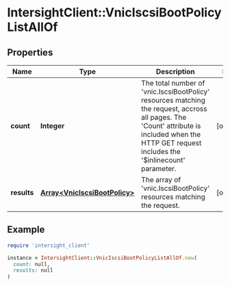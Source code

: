 # IntersightClient::VnicIscsiBootPolicyListAllOf

## Properties

| Name | Type | Description | Notes |
| ---- | ---- | ----------- | ----- |
| **count** | **Integer** | The total number of &#39;vnic.IscsiBootPolicy&#39; resources matching the request, accross all pages. The &#39;Count&#39; attribute is included when the HTTP GET request includes the &#39;$inlinecount&#39; parameter. | [optional] |
| **results** | [**Array&lt;VnicIscsiBootPolicy&gt;**](VnicIscsiBootPolicy.md) | The array of &#39;vnic.IscsiBootPolicy&#39; resources matching the request. | [optional] |

## Example

```ruby
require 'intersight_client'

instance = IntersightClient::VnicIscsiBootPolicyListAllOf.new(
  count: null,
  results: null
)
```

